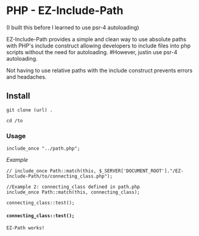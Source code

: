 # PHP - EZ-Include-Path 
(I built this before I learned to use psr-4 autoloading)

EZ-Include-Path provides a simple and clean way to use absolute paths with PHP's include construct allowing developers to include files into php scripts without the need for autoloading. #However, justin use psr-4 autoloading.

Not having to use relative paths with the include construct prevents errors and headaches.

## Install
``` git clone (url) . ```

``` cd /to ```

### Usage
```include_once "../path.php";```

*Example*
```
// include_once Path::match(this, $_SERVER['DOCUMENT_ROOT']."/EZ-Include-Path/to/connecting_class.php");

//Example 2: connecting_class defined in path.php
include_once Path::match(this, connecting_class);

connecting_class::test(); 
```

#### `connecting_class::test();`   

```
EZ-Path works!
```
